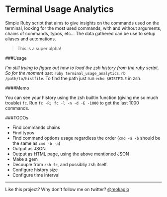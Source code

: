Terminal Usage Analytics
========================

Simple Ruby script that aims to give insights on the commands used on the terminal, looking for the most used commands, with and without arguments, chains of commands, typos, etc... The data gathered can be use to setup aliases and automations.

> This is a super alpha!

###Usage

_I'm still trying to figure out how to load the zsh history from the ruby script. So for the moment use:_ `ruby terminal_usage_analytics.rb /path/to/histfile`. To find the path just run `echo $HISTFILE` in zsh.

####Memo

You can see your history using the zsh builtin function (giving me so much trouble) `fc`. Run `fc -R; fc -l -n -d -E -1000` to get the last 1000 commands.

###TODOs

* Find commands chains
* Find typos
* Find command options usage regardless the order (`cmd -a -b` should be the same as `cmd -b -a`)
* Output as JSON
* Output as HTML page, using the above mentioned JSON
* Make a gem
* Decouple from `zsh fc`, and possibliy zsh itself.
* Configure history size
* Configure time interval

---

Like this project? Why don't follow me on twitter? [@mokagio](https://twitter.com/mokagio)
